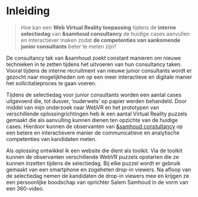 # Inleiding

> Hoe kan een **Web Virtual Reality toepassing** tijdens de **interne selectiedag** van **&samhoud consultancy** de huidige cases aanvullen en interactiever maken zodat **de competenties van aankomende junior consultants** beter te meten zijn?

De consultancy tak van &samhoud zoekt constant manieren om nieuwe technieken in te zetten tijdens het uitvoeren van hun consultancy taken. Vooral tijdens de interne recruitment van nieuwe junior consultants wordt er gezocht naar mogelijkheden om op een meer interactieve en digitale manier het sollicitatieproces te gaan voeren.

Tijdens de selectiedag voor junior consultants worden een aantal cases uitgevoerd die, tot dusver, ‘ouderwets’ op papier werden behandeld. Door middel van mijn onderzoek naar WebVR en het prototypen van verschillende oplossingrichtingen heb ik een aantal Virtual Reality puzzels gemaakt die als aanvulling kunnen dienen ten opzichte van de huidige cases. Hierdoor kunnen de observanten van [&samhoud constultancy](http://consultancy.samhoud.com/en/home) op een betere en interactievere manier de communicatieve en analytische competenties van kandidaten meten.

Als oplossing ontwikkel ik een website die dient als toolkit. Via de toolkit kunnen de observanten verschillende WebVR puzzels opstarten die ze kunnen inzetten tijdens de selectiedag. Bij elke puzzel wordt er gebruik gemaakt van een smartphone en zogeheten drop-in viewers. Na afloop van de selectiedag nemen de kandidaten de drop-in viewers mee en krijgen ze een persoonlijke boodschap van oprichter Salem Samhoud in de vorm van een 360-video.